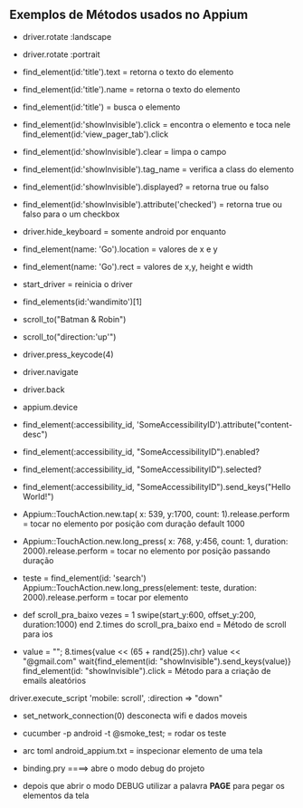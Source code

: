 ## Exemplos de Métodos usados no Appium

 - driver.rotate :landscape

 - driver.rotate :portrait

 - find_element(id:'title').text = retorna o texto do elemento

 - find_element(id:'title').name = retorna o texto do elemento

 - find_element(id:'title') = busca o elemento

 - find_element(id:'showInvisible').click = encontra o elemento e toca nele
 find_element(id:'view_pager_tab').click

 - find_element(id:'showInvisible').clear = limpa o campo 

 - find_element(id:'showInvisible').tag_name = verifica a class do elemento

 - find_element(id:'showInvisible').displayed? = retorna true ou falso

 - find_element(id:'showInvisible').attribute('checked') = retorna true ou falso para o um checkbox

 - driver.hide_keyboard = somente android por enquanto

 - find_element(name: 'Go').location = valores de x e y

 - find_element(name: 'Go').rect = valores de x,y, height e width

 - start_driver = reinicia o driver

 - find_elements(id:'wandimito')[1] 

 - scroll_to("Batman & Robin")

 - scroll_to("direction:'up'")

 - driver.press_keycode(4)

 - driver.navigate

 - driver.back

 - appium.device

 - find_element(:accessibility_id, 'SomeAccessibilityID').attribute("content-desc")

 - find_element(:accessibility_id, "SomeAccessibilityID").enabled?

 - find_element(:accessibility_id, "SomeAccessibilityID").selected?

 - find_element(:accessibility_id, "SomeAccessibilityID").send_keys("Hello World!")

 - Appium::TouchAction.new.tap( x: 539, y:1700, count: 1).release.perform = tocar no elemento por posição com duração default 1000

 - Appium::TouchAction.new.long_press( x: 768, y:456, count: 1, duration: 2000).release.perform = tocar no elemento por posição passando duração 

- teste = find_element(id: 'search')
Appium::TouchAction.new.long_press(element: teste, duration: 2000).release.perform = tocar por elemento

- def scroll_pra_baixo vezes = 1
swipe(start_y:600, offset_y:200, duration:1000)
end
2.times do
scroll_pra_baixo
end
= Método de scroll para ios

- value = ""; 8.times{value  << (65 + rand(25)).chr}
value << "@gmail.com"
wait{find_element(id: "showInvisible").send_keys(value)}
find_element(id: "showInvisible").click
= Método para a criação de emails aleatórios

driver.execute_script 'mobile: scroll', :direction => "down"

-  set_network_connection(0) desconecta wifi e dados moveis

- cucumber -p android -t  @smoke_test;   =  rodar os teste

- arc toml android_appium.txt  = inspecionar elemento de uma tela 

- binding.pry ====> abre o modo debug do projeto

- depois que abrir o modo DEBUG  utilizar a palavra **PAGE** para pegar os elementos da tela
